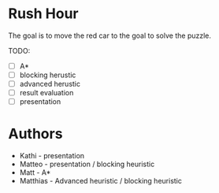 # Rush Hour

The goal is to move the red car to the goal to solve the puzzle.

TODO:
- [ ] A*
- [ ] blocking herustic
- [ ] advanced herustic
- [ ] result evaluation
- [ ] presentation

# Authors

- Kathi - presentation
- Matteo - presentation / blocking heuristic
- Matt - A*
- Matthias - Advanced heuristic / blocking heuristic
